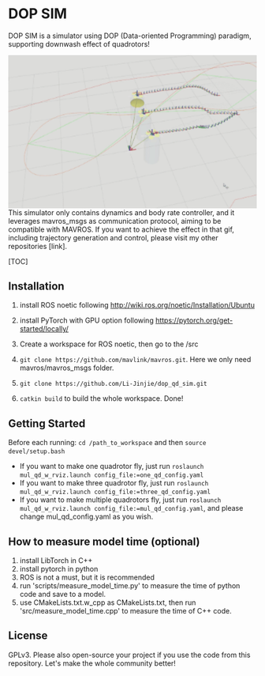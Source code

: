 # DOP SIM

DOP SIM is a simulator using DOP (Data-oriented Programming) paradigm, supporting downwash effect of quadrotors!

<img src="./figs/triangle_sim.gif" align="LEFT" alt="dop_sim" style="zoom: 150%;" />

This simulator only contains dynamics and body rate controller, and it leverages mavros_msgs as communication protocol, aiming to be compatible with MAVROS. If you want to achieve the effect in that gif, including trajectory generation and control, please visit my other repositories [link].

[TOC]

## Installation

1. install ROS noetic following http://wiki.ros.org/noetic/Installation/Ubuntu
2. install PyTorch with GPU option following https://pytorch.org/get-started/locally/

3. Create a workspace for ROS noetic, then go to the /src
4. `git clone https://github.com/mavlink/mavros.git`. Here we only need mavros/mavros_msgs folder.
5. `git clone https://github.com/Li-Jinjie/dop_qd_sim.git`
6. `catkin build` to build the whole workspace. Done!

## Getting Started

Before each running:  `cd /path_to_workspace` and then `source devel/setup.bash`

- If you want to make one quadrotor fly, just run `roslaunch mul_qd_w_rviz.launch config_file:=one_qd_config.yaml`
- If you want to make three quadrotor fly, just run `roslaunch mul_qd_w_rviz.launch config_file:=three_qd_config.yaml`
- If you want to make multiple quadrotors fly, just run `roslaunch mul_qd_w_rviz.launch config_file:=mul_qd_config.yaml`, and please change mul_qd_config.yaml as you wish.

## How to measure model time (optional)

1. install LibTorch in C++
2. install pytorch in python
3. ROS is not a must, but it is recommended
4. run 'scripts/measure_model_time.py' to measure the time of python code and save to a model.
5. use CMakeLists.txt.w_cpp as CMakeLists.txt, then run 'src/measure_model_time.cpp' to measure the time of C++ code.

## License

GPLv3. Please also open-source your project if you use the code from this repository. Let's make the whole community better!
